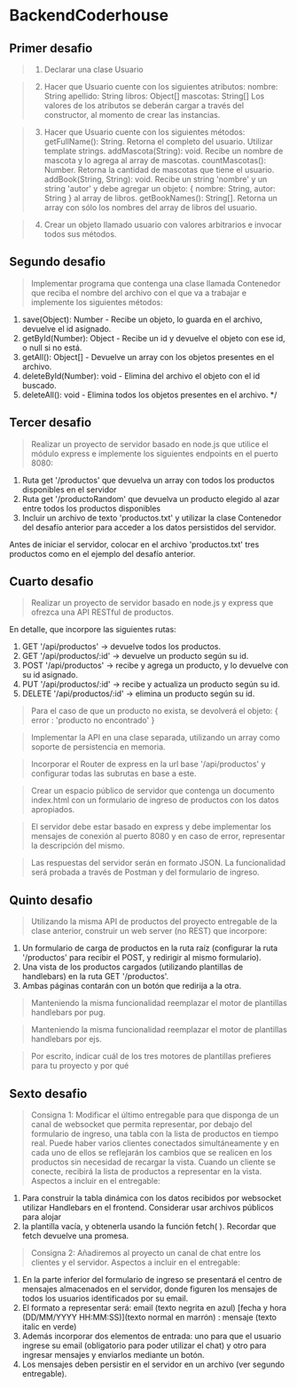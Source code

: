 # BackendCoderhouse

## Primer desafio
>1) Declarar una clase Usuario

>2) Hacer que Usuario cuente con los siguientes atributos:
nombre: String
apellido: String
libros: Object[]
mascotas: String[]
Los valores de los atributos se deberán cargar a través del constructor, al momento de crear las instancias.

>3) Hacer que Usuario cuente con los siguientes métodos:
getFullName(): String. Retorna el completo del usuario. Utilizar template strings.
addMascota(String): void. Recibe un nombre de mascota y lo agrega al array de mascotas.
countMascotas(): Number. Retorna la cantidad de mascotas que tiene el usuario.
addBook(String, String): void. Recibe un string 'nombre' y un string 'autor' y debe agregar un objeto: { nombre: String, autor: String } al array de libros.
getBookNames(): String[]. Retorna un array con sólo los nombres del array de libros del usuario.

>4) Crear un objeto llamado usuario con valores arbitrarios e invocar todos sus métodos.


## Segundo desafio
>Implementar programa que contenga una clase llamada Contenedor que reciba el nombre del archivo con el que va a trabajar e implemente los siguientes métodos:

1) save(Object): Number - Recibe un objeto, lo guarda en el archivo, devuelve el id asignado.
2) getById(Number): Object - Recibe un id y devuelve el objeto con ese id, o null si no está.
3) getAll(): Object[] - Devuelve un array con los objetos presentes en el archivo.
4) deleteById(Number): void - Elimina del archivo el objeto con el id buscado.
5) deleteAll(): void - Elimina todos los objetos presentes en el archivo. */


## Tercer desafio
> Realizar un proyecto de servidor basado en node.js que utilice el módulo express e implemente los siguientes endpoints en el puerto 8080:

1) Ruta get '/productos' que devuelva un array con todos los productos disponibles en el servidor
2) Ruta get '/productoRandom' que devuelva un producto elegido al azar entre todos los productos disponibles
3) Incluir un archivo de texto 'productos.txt' y utilizar la clase Contenedor del desafío anterior para acceder a los datos persistidos del servidor.

Antes de iniciar el servidor, colocar en el archivo 'productos.txt' tres productos como en el ejemplo del desafío anterior.


## Cuarto desafio
> Realizar un proyecto de servidor basado en node.js y express que ofrezca una API RESTful de productos.

En detalle, que incorpore las siguientes rutas:
1) GET '/api/productos' -> devuelve todos los productos.
2) GET '/api/productos/:id' -> devuelve un producto según su id.
3) POST '/api/productos' -> recibe y agrega un producto, y lo devuelve con su id asignado.
4) PUT '/api/productos/:id' -> recibe y actualiza un producto según su id.
5) DELETE '/api/productos/:id' -> elimina un producto según su id.

> Para el caso de que un producto no exista, se devolverá el objeto: { error : 'producto no encontrado' }

> Implementar la API en una clase separada, utilizando un array como soporte de persistencia en memoria.

> Incorporar el Router de express en la url base '/api/productos' y configurar todas las subrutas en base a este.

> Crear un espacio público de servidor que contenga un documento index.html con un formulario de ingreso de productos con los datos apropiados.

> El servidor debe estar basado en express y debe implementar los mensajes de conexión al puerto 8080 y en caso de error, representar la descripción del mismo.

> Las respuestas del servidor serán en formato JSON. La funcionalidad será probada a través de Postman y del formulario de ingreso.

## Quinto desafio

> Utilizando la misma API de productos del proyecto entregable de la clase anterior, construir un web server (no REST) que incorpore:
1) Un formulario de carga de productos en la ruta raíz (configurar la ruta '/productos' para recibir el POST, y redirigir al mismo formulario).
2) Una vista de los productos cargados (utilizando plantillas de handlebars) en la ruta GET '/productos'.
3) Ambas páginas contarán con un botón que redirija a la otra.
> Manteniendo la misma funcionalidad reemplazar el motor de plantillas handlebars por pug.

> Manteniendo la misma funcionalidad reemplazar el motor de plantillas handlebars por ejs.

> Por escrito, indicar cuál de los tres motores de plantillas prefieres para tu proyecto y por qué

## Sexto desafio

> Consigna 1:  Modificar el último entregable para que disponga de un canal de websocket que permita representar, por debajo del formulario de ingreso, 
> una tabla con la lista de productos en tiempo real. 
> Puede haber varios clientes conectados simultáneamente y en cada uno de ellos se reflejarán los cambios que se realicen en los productos sin necesidad de recargar la vista.
> Cuando un cliente se conecte, recibirá la lista de productos a representar en la vista.
> Aspectos a incluir en el entregable:
1) Para construir la tabla dinámica con los datos recibidos por websocket utilizar Handlebars en el frontend. Considerar usar archivos públicos para alojar
2) la plantilla vacía, y obtenerla usando la función fetch( ). Recordar que fetch devuelve una promesa.

> Consigna 2:  Añadiremos al proyecto un canal de chat entre los clientes y el servidor.
> Aspectos a incluir en el entregable:
1) En la parte inferior del formulario de ingreso se presentará el centro de mensajes almacenados en el servidor, donde figuren los mensajes de todos los usuarios identificados por su email. 
2) El formato a representar será: email (texto negrita en azul) [fecha y hora (DD/MM/YYYY HH:MM:SS)](texto normal en marrón) : mensaje (texto italic en verde) 
3) Además incorporar dos elementos de entrada: uno para que el usuario ingrese su email (obligatorio para poder utilizar el chat) y otro para ingresar mensajes y enviarlos mediante un botón. 
4) Los mensajes deben persistir en el servidor en un archivo (ver segundo entregable).
